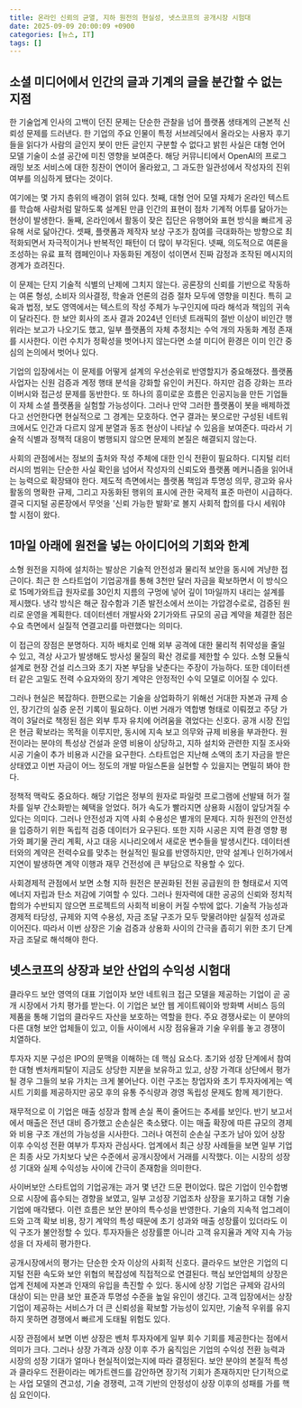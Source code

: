 ```yaml
---
title: 온라인 신뢰의 균열, 지하 원전의 현실성, 넷스코프의 공개시장 시험대
date: 2025-09-09 20:00:09 +0900
categories: [뉴스, IT]
tags: []
---
```


## 소셜 미디어에서 인간의 글과 기계의 글을 분간할 수 없는 지점

한 기술업계 인사의 고백이 던진 문제는 단순한 관찰을 넘어 플랫폼 생태계의 근본적 신뢰성 문제를 드러낸다. 한 기업의 주요 인물이 특정 서브레딧에서 올라오는 사용자 후기들을 읽다가 사람의 글인지 봇이 만든 글인지 구분할 수 없다고 밝힌 사실은 대형 언어 모델 기술이 소셜 공간에 미친 영향을 보여준다. 해당 커뮤니티에서 OpenAI의 프로그래밍 보조 서비스에 대한 칭찬이 연이어 올라왔고, 그 과도한 일관성에서 작성자의 진위 여부를 의심하게 됐다는 것이다.

여기에는 몇 가지 층위의 배경이 얽혀 있다. 첫째, 대형 언어 모델 자체가 온라인 텍스트를 학습해 사람처럼 말하도록 설계된 만큼 인간의 표현이 점차 기계적 어투를 닮아가는 현상이 발생한다. 둘째, 온라인에서 활동이 잦은 집단은 유행어와 표현 방식을 빠르게 공유해 서로 닮아간다. 셋째, 플랫폼과 제작자 보상 구조가 참여를 극대화하는 방향으로 최적화되면서 자극적이거나 반복적인 패턴이 더 많이 부각된다. 넷째, 의도적으로 여론을 조성하는 유료 표적 캠페인이나 자동화된 계정이 섞이면서 진짜 감정과 조작된 메시지의 경계가 흐려진다.

이 문제는 단지 기술적 식별의 난제에 그치지 않는다. 공론장의 신뢰를 기반으로 작동하는 여론 형성, 소비자 의사결정, 학술과 언론의 검증 절차 모두에 영향을 미친다. 특히 교육과 법정, 보도 영역에서는 텍스트의 작성 주체가 누구인지에 따라 해석과 책임의 귀속이 달라진다. 한 보안 회사의 조사 결과 2024년 인터넷 트래픽의 절반 이상이 비인간 행위라는 보고가 나오기도 했고, 일부 플랫폼의 자체 추정치는 수억 개의 자동화 계정 존재를 시사한다. 이런 수치가 정확성을 벗어나지 않는다면 소셜 미디어 환경은 이미 인간 중심의 논의에서 벗어나 있다.

기업의 입장에서는 이 문제를 어떻게 설계의 우선순위로 반영할지가 중요해졌다. 플랫폼 사업자는 신원 검증과 계정 행태 분석을 강화할 유인이 커진다. 하지만 검증 강화는 프라이버시와 접근성 문제를 동반한다. 또 하나의 흥미로운 흐름은 인공지능을 만든 기업들이 자체 소셜 플랫폼을 실험할 가능성이다. 그러나 만약 그러한 플랫폼이 봇을 배제하겠다고 선언한다면 현실적으로 그 경계는 모호하다. 연구 결과는 봇으로만 구성된 네트워크에서도 인간과 다르지 않게 분열과 동조 현상이 나타날 수 있음을 보여준다. 따라서 기술적 식별과 정책적 대응이 병행되지 않으면 문제의 본질은 해결되지 않는다.

사회의 관점에서는 정보의 출처와 작성 주체에 대한 인식 전환이 필요하다. 디지털 리터러시의 범위는 단순한 사실 확인을 넘어서 작성자의 신뢰도와 플랫폼 메커니즘을 읽어내는 능력으로 확장돼야 한다. 제도적 측면에서는 플랫폼 책임과 투명성 의무, 광고와 유사 활동의 명확한 규제, 그리고 자동화된 행위의 표시에 관한 국제적 표준 마련이 시급하다. 결국 디지털 공론장에서 무엇을 '신뢰 가능한 발화'로 볼지 사회적 합의를 다시 세워야 할 시점이 왔다.

## 1마일 아래에 원전을 넣는 아이디어의 기회와 한계

소형 원전을 지하에 설치하는 발상은 기술적 안전성과 물리적 보안을 동시에 겨냥한 접근이다. 최근 한 스타트업이 기업공개를 통해 3천만 달러 자금을 확보하면서 이 방식으로 15메가와트급 원자로를 30인치 지름의 구멍에 넣어 깊이 1마일까지 내리는 설계를 제시했다. 냉각 방식은 해군 잠수함과 기존 발전소에서 쓰이는 가압경수로로, 검증된 원리로 운영을 계획한다. 데이터센터 개발사와 2기가와트 규모의 공급 계약을 체결한 점은 수요 측면에서 실질적 연결고리를 마련했다는 의미다.

이 접근의 장점은 분명하다. 지하 배치로 인해 외부 공격에 대한 물리적 취약성을 줄일 수 있고, 격상 사고가 발생해도 방사성 물질의 확산 경로를 제한할 수 있다. 소형 모듈식 설계로 현장 건설 리스크와 초기 자본 부담을 낮춘다는 주장이 가능하다. 또한 데이터센터 같은 고밀도 전력 수요자와의 장기 계약은 안정적인 수익 모델로 이어질 수 있다.

그러나 현실은 복잡하다. 한편으로는 기술을 상업화하기 위해선 거대한 자본과 규제 승인, 장기간의 실증 운전 기록이 필요하다. 이번 거래가 역합병 형태로 이뤄졌고 주당 가격이 3달러로 책정된 점은 외부 투자 유치에 어려움을 겪었다는 신호다. 공개 시장 진입은 현금 확보라는 목적을 이루지만, 동시에 지속 보고 의무와 규제 비용을 부과한다. 원전이라는 분야의 특성상 건설과 운영 비용이 상당하고, 지하 설치와 관련한 지질 조사와 시공 기술이 추가 비용과 시간을 요구한다. 스타트업은 지난해 소액의 초기 자금을 받은 상태였고 이번 자금이 어느 정도의 개발 마일스톤을 실현할 수 있을지는 면밀히 봐야 한다.

정책적 맥락도 중요하다. 해당 기업은 정부의 원자로 파일럿 프로그램에 선발돼 허가 절차를 일부 간소화받는 혜택을 얻었다. 허가 속도가 빨라지면 상용화 시점이 앞당겨질 수 있다는 의미다. 그러나 안전성과 지역 사회 수용성은 별개의 문제다. 지하 원전의 안전성을 입증하기 위한 독립적 검증 데이터가 요구된다. 또한 지하 시공은 지역 환경 영향 평가와 폐기물 관리 계획, 사고 대응 시나리오에서 새로운 변수들을 발생시킨다. 데이터센터와의 계약은 전력수요를 맞추는 현실적인 필요를 반영하지만, 만약 설계나 인허가에서 지연이 발생하면 계약 이행과 재무 건전성에 큰 부담으로 작용할 수 있다.

사회경제적 관점에서 보면 소형 지하 원전은 분권화된 전원 공급원의 한 형태로서 지역 에너지 자립과 탄소 저감에 기여할 수 있다. 그러나 원자력에 대한 공공의 신뢰와 정치적 합의가 수반되지 않으면 프로젝트의 사회적 비용이 커질 수밖에 없다. 기술적 가능성과 경제적 타당성, 규제와 지역 수용성, 자금 조달 구조가 모두 맞물려야만 실질적 성과로 이어진다. 따라서 이번 상장은 기술 검증과 상용화 사이의 간극을 좁히기 위한 초기 단계 자금 조달로 해석해야 한다.

## 넷스코프의 상장과 보안 산업의 수익성 시험대

클라우드 보안 영역의 대표 기업이자 보안 네트워크 접근 모델을 제공하는 기업이 곧 공개 시장에서 가치 평가를 받는다. 이 기업은 보안 웹 게이트웨이와 방화벽 서비스 등의 제품을 통해 기업의 클라우드 자산을 보호하는 역할을 한다. 주요 경쟁사로는 이 분야의 다른 대형 보안 업체들이 있고, 이들 사이에서 시장 점유율과 기술 우위를 놓고 경쟁이 치열하다.

투자자 지분 구성은 IPO의 문맥을 이해하는 데 핵심 요소다. 초기와 성장 단계에서 참여한 대형 벤처캐피탈이 지금도 상당한 지분을 보유하고 있고, 상장 가격대 상단에서 평가될 경우 그들의 보유 가치는 크게 불어난다. 이런 구조는 창업자와 초기 투자자에게는 엑시트 기회를 제공하지만 공모 후의 유통 주식량과 경영 독립성 문제도 함께 제기한다.

재무적으로 이 기업은 매출 성장과 함께 손실 폭이 줄어드는 추세를 보인다. 반기 보고서에서 매출은 전년 대비 증가했고 순손실은 축소됐다. 이는 매출 확장에 따른 규모의 경제와 비용 구조 개선의 가능성을 시사한다. 그러나 여전히 순손실 구조가 남아 있어 상장 이후 수익성 전환 여부가 투자자 관심사다. 업계에서 최근 상장 사례들을 보면 일부 기업은 최종 사모 가치보다 낮은 수준에서 공개시장에서 거래를 시작했다. 이는 시장의 성장성 기대와 실제 수익성능 사이에 간극이 존재함을 의미한다.

사이버보안 스타트업의 기업공개는 과거 몇 년간 드문 편이었다. 많은 기업이 인수합병으로 시장에 흡수되는 경향을 보였고, 일부 고성장 기업조차 상장을 포기하고 대형 기술기업에 매각됐다. 이런 흐름은 보안 분야의 특수성을 반영한다. 기술의 지속적 업그레이드와 고객 확보 비용, 장기 계약의 특성 때문에 초기 성과와 매출 성장률이 있더라도 이익 구조가 불안정할 수 있다. 투자자들은 성장률뿐 아니라 고객 유지율과 계약 지속 가능성을 더 자세히 평가한다.

공개시장에서의 평가는 단순한 숫자 이상의 사회적 신호다. 클라우드 보안은 기업의 디지털 전환 속도와 보안 위협의 복잡성에 직접적으로 연결된다. 핵심 보안업체의 상장은 업계 전체에 자본과 인재의 유입을 촉진할 수 있다. 동시에 상장 기업은 규제와 감사의 대상이 되는 만큼 보안 표준과 투명성 수준을 높일 유인이 생긴다. 고객 입장에서는 상장 기업이 제공하는 서비스가 더 큰 신뢰성을 확보할 가능성이 있지만, 기술적 우위를 유지하지 못하면 경쟁에서 빠르게 도태될 위험도 있다.

시장 관점에서 보면 이번 상장은 벤처 투자자에게 일부 회수 기회를 제공한다는 점에서 의미가 크다. 그러나 상장 가격과 상장 이후 주가 움직임은 기업의 수익성 전환 능력과 시장의 성장 기대가 얼마나 현실적이었는지에 따라 결정된다. 보안 분야의 본질적 특성과 클라우드 전환이라는 메가트렌드를 감안하면 장기적 기회가 존재하지만 단기적으로는 사업 모델의 견고성, 기술 경쟁력, 고객 기반의 안정성이 상장 이후의 성패를 가를 핵심 요인이다.